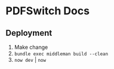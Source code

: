# PDFSwitch Docs

## Deployment
1. Make change
2. `bundle exec middleman build --clean`
3. `now dev` | `now`
